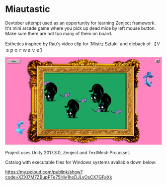 # Miautastic

Devtober attempt used as an opportunity for learning Zenject framework. It's mini arcade game where you pick up dead mice by left mouse button. Make sure there are not too many of them on board. 

Esthetics inspired by Rau's video clip for 'Mistrz Sztuki' and dieback of 【﻿Ｖａｐｏｒｗａｖｅ】 

![alt text](screenshots/mrau.png "mrau")

Project uses Unity 2017.3.0, Zenject and TextMesh Pro asset.

Catalog with executable files for Windows systems available down below:

https://my.pcloud.com/publink/show?code=XZXI7M7ZBupPTe75Hiy1hoDJLyOsCX7GFaXk